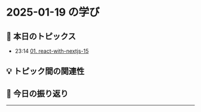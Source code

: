 # 2025-01-19 の学び

## 📝 本日のトピックス

- 23:14 [01. react-with-nextjs-15](./01-react-with-nextjs-15/)

## 💡 トピック間の関連性

## 📌 今日の振り返り

---
